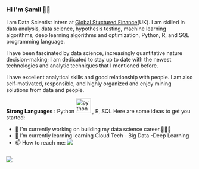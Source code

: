 ### Hi I'm Şamil  👋🏼

I am Data Scientist intern at [Global Stuctured Finance](https://vectormlanalytics.com/)(UK). I am skilled in data analysis, data science, hypothesis testing, machine learning algorithms, deep learning algorithms and optimization, Python, R, and SQL programming language. 

I have been fascinated by data science, increasingly quantitative nature decision-making; I am dedicated to stay up to date with the newest technologies and analytic techniques that I mentioned before. 

I have excellent analytical skills and good relationship with people. I am also self-motivated, responsible, and highly organized and enjoy mining solutions from data and people.

**Strong Languages** : Python <img src="https://devicons.github.io/devicon/devicon.git/icons/python/python-original.svg" alt="python" width="40" height="40"/> , R, SQL
Here are some ideas to get you started:
- 🔭 I’m currently working on building my data science career.👨🏻‍💻
- 🌱 I’m currently learning learning Cloud Tech - Big Data -Deep Learning
- 📫 How to reach me: [![](https://img.shields.io/badge/linkedin-%230077B5.svg?&style=for-the-badge&logo=linkedin&logoColor=white)](https://www.linkedin.com/in/ssamilozkan/)
###

[![](https://img.shields.io/twitter/follow/ssamilozkan?style=social)](https://www.twitter.com/ssamilozkan)

